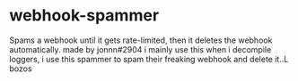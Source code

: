 # webhook-spammer
Spams a webhook until it gets rate-limited, then it deletes the webhook automatically.
made by jonnn#2904
i mainly use this when i decompile loggers, i use this spammer to spam their freaking webhook and delete it..L bozos
